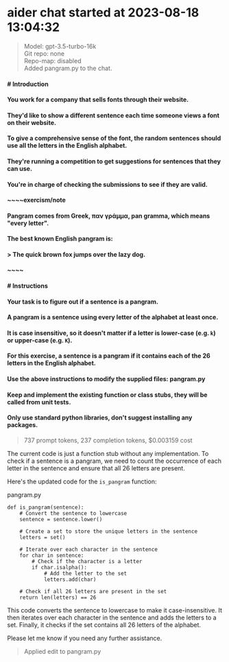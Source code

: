 
# aider chat started at 2023-08-18 13:04:32

> Model: gpt-3.5-turbo-16k  
> Git repo: none  
> Repo-map: disabled  
> Added pangram.py to the chat.  

#### # Introduction  
####   
#### You work for a company that sells fonts through their website.  
#### They'd like to show a different sentence each time someone views a font on their website.  
#### To give a comprehensive sense of the font, the random sentences should use **all** the letters in the English alphabet.  
####   
#### They're running a competition to get suggestions for sentences that they can use.  
#### You're in charge of checking the submissions to see if they are valid.  
####   
#### ~~~~exercism/note  
#### Pangram comes from Greek, παν γράμμα, pan gramma, which means "every letter".  
####   
#### The best known English pangram is:  
####   
#### > The quick brown fox jumps over the lazy dog.  
#### ~~~~  
#### # Instructions  
####   
#### Your task is to figure out if a sentence is a pangram.  
####   
#### A pangram is a sentence using every letter of the alphabet at least once.  
#### It is case insensitive, so it doesn't matter if a letter is lower-case (e.g. `k`) or upper-case (e.g. `K`).  
####   
#### For this exercise, a sentence is a pangram if it contains each of the 26 letters in the English alphabet.  
####   
#### ####  
####   
#### Use the above instructions to modify the supplied files: pangram.py  
#### Keep and implement the existing function or class stubs, they will be called from unit tests.  
#### Only use standard python libraries, don't suggest installing any packages.  
> 737 prompt tokens, 237 completion tokens, $0.003159 cost  

The current code is just a function stub without any implementation. To check if a sentence is a pangram, we need to count the occurrence of each letter in the sentence and ensure that all 26 letters are present.

Here's the updated code for the `is_pangram` function:

pangram.py
```
def is_pangram(sentence):
    # Convert the sentence to lowercase
    sentence = sentence.lower()

    # Create a set to store the unique letters in the sentence
    letters = set()

    # Iterate over each character in the sentence
    for char in sentence:
        # Check if the character is a letter
        if char.isalpha():
            # Add the letter to the set
            letters.add(char)

    # Check if all 26 letters are present in the set
    return len(letters) == 26
```

This code converts the sentence to lowercase to make it case-insensitive. It then iterates over each character in the sentence and adds the letters to a set. Finally, it checks if the set contains all 26 letters of the alphabet.

Please let me know if you need any further assistance.

> Applied edit to pangram.py  
